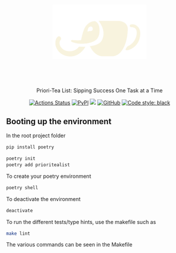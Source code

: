 <p align="center">
    <img src="https://raw.githubusercontent.com/anatolereffet/prioritealist/master/docs/source/sand_logo_lightmode.png" style="transform: scale(0.5);>
</p>

<h2 align="center">Priori-Tea List: Sipping Success One Task at a Time</h2>

<p align="center">
  <a href="https://github.com/anatolereffet/prioritealist/actions"><img alt="Actions Status" src="https://github.com/anatolereffet/prioritealist/workflows/Semantic Release/badge.svg"></a>
  <a href="https://pypi.org/project/prioritealist/"><img alt="PyPI" src="https://img.shields.io/pypi/v/prioritealist"/></a>
  <img src="https://badgen.net/pypi/python/prioritealist" />
  <a href="https://github.com/anatolereffet/prioritealist/blob/master/LICENSE"><img alt="GitHub" src="https://img.shields.io/github/license/anatolereffet/prioritealist"/></a>
  <a href="https://github.com/psf/black"><img alt="Code style: black" src="https://img.shields.io/badge/code%20style-black-000000.svg"/></a>
</p>

## Booting up the environment

In the root project folder
```bash
pip install poetry
```

```bash
poetry init
poetry add prioritealist
```

To create your poetry environment
```bash
poetry shell
```
To deactivate the environment
```bash
deactivate
```
To run the different tests/type hints, use the makefile such as 
```bash
make lint
```
The various commands can be seen in the Makefile